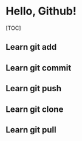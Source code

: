 # Hello, Github!


[TOC]

## Learn git add

## Learn git commit

## Learn git push

## Learn git clone

## Learn git pull
